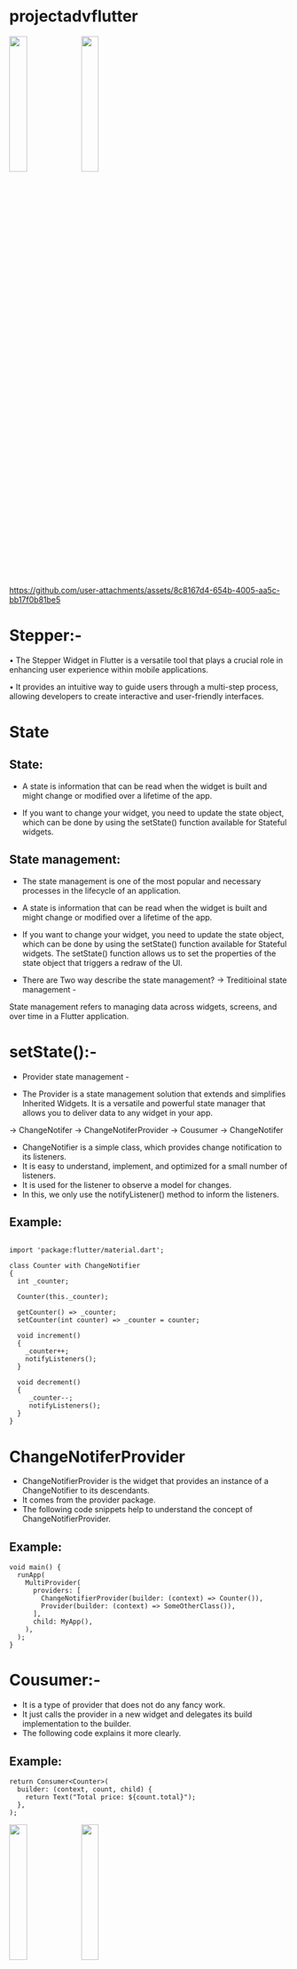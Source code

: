 # projectadvflutter


<img src="https://github.com/user-attachments/assets/882982a3-df6d-418b-a3e2-f6b2c7546b55" heigth=25% width=25%>
<img src="https://github.com/user-attachments/assets/adc1babc-7fbc-4c8a-bb89-2535a413f491" heigth=25% width=25%>


https://github.com/user-attachments/assets/8c8167d4-654b-4005-aa5c-bb17f0b81be5


# Stepper:- 
• The Stepper Widget in Flutter is a versatile tool that plays a crucial role in enhancing user experience within mobile applications.

• It provides an intuitive way to guide users through a multi-step process, allowing developers to create interactive and user-friendly interfaces.
# State
## State:
* A state is information that can be read when the widget is built and might change or modified over a lifetime of the app.

* If you want to change your widget, you need to update the state object, which can be done by using the setState() function available for Stateful widgets.

## State management:
* The state management is one of the most popular and necessary processes in the lifecycle of an application.

* A state is information that can be read when the widget is built and might change or modified over a lifetime of the app.

* If you want to change your widget, you need to update the state object, which can be done by using the setState() function available for Stateful widgets. The setState() function allows us to set the properties of the state object that 
 triggers a redraw of the UI.

* There are Two way describe the state management?
-> Treditioinal state management -

State management refers to managing data across widgets, screens, and over time in a Flutter application.

# setState():-

* Provider state management -

* The Provider is a state management solution that extends and simplifies Inherited Widgets. It is a versatile and powerful state manager that allows you to deliver data to any widget in your app.

-> ChangeNotifer
-> ChangeNotiferProvider
-> Cousumer
-> ChangeNotifer
 * ChangeNotifier is a simple class, which provides change notification to its listeners.
 * It is easy to understand, implement, and optimized for a small number of listeners.
 * It is used for the listener to observe a model for changes.
 * In this, we only use the notifyListener() method to inform the listeners.
## Example:
```blash 

import 'package:flutter/material.dart';  
  
class Counter with ChangeNotifier 
{  
  int _counter;  
  
  Counter(this._counter);  
  
  getCounter() => _counter;  
  setCounter(int counter) => _counter = counter;  
  
  void increment() 
  {  
    _counter++;  
    notifyListeners();  
  }  
  
  void decrement()
  {  
     _counter--;  
     notifyListeners();  
  }  
}
```  
# ChangeNotiferProvider
* ChangeNotifierProvider is the widget that provides an instance of a ChangeNotifier to its descendants.
* It comes from the provider package.
* The following code snippets help to understand the concept of ChangeNotifierProvider.
## Example:
```blash
void main() {  
  runApp(  
    MultiProvider(  
      providers: [  
        ChangeNotifierProvider(builder: (context) => Counter()),  
        Provider(builder: (context) => SomeOtherClass()),  
      ],  
      child: MyApp(),  
    ),  
  );  
}
```
# Cousumer:-
* It is a type of provider that does not do any fancy work.
* It just calls the provider in a new widget and delegates its build implementation to the builder.
* The following code explains it more clearly.
## Example:
```blash
return Consumer<Counter>(  
  builder: (context, count, child) {  
    return Text("Total price: ${count.total}");  
  },  
);
```


<img src="https://github.com/user-attachments/assets/0271e641-60fd-495d-821c-cac1e4091ba7" heigth=25% width=25%>
<img src="https://github.com/user-attachments/assets/c0152141-a305-4c04-8ee9-eaa0b2a3d64e" heigth=25% width=25%>


# ChangTheme:-
<img src="https://github.com/user-attachments/assets/c570082c-9be0-4311-88a6-f39fac42df04" heigth=25% width=25%>
<img src="https://github.com/user-attachments/assets/a831c4db-c7c1-4397-b227-77d7be22dd77" heigth=25% width=25%>

https://github.com/user-attachments/assets/ebe4b3f8-bab8-4e85-a514-07474354930b

# ChangeNotiferProvider:-
* ChangeNotifierProvider is the widget that provides an instance of a ChangeNotifier to its descendants.
It comes from the provider package.
The following code snippets help to understand the concept of ChangeNotifierProvider.
## Provider & Change Theme using Provider
* Provider & Change Theme using Provider :-
* The Provider package, created by Remi Rousselet, aims to handle the state as cleanly as possible.
* In Provider, widgets listen to changes in the state and update as soon as they are notified.
* Provider State Management, which is recommended by Google as well, mainly provides you with a central point to manage the state, and to write front-end logic. A provider is a third-party library. Here, we need to understand three main concepts to use this library.


# Contact Us Page With Interaction
<img src= "https://github.com/user-attachments/assets/e0a52c76-d709-4b4e-b5a5-3b4a49f64d40" heigth=22% width= 28%>

https://github.com/user-attachments/assets/54953111-ad0e-456f-b60e-57c48c053915


# url_launcher:-

#  Photo Gallery With Biometric Authentication
* Local Authentication Package

->The local_auth package, provided by the Flutter team, enables you to integrate local authentication methods like fingerprint, Touch ID, Face ID, passcode, PIN, or pattern recognition into your Flutter app. This enhances security by allowing users to authenticate themselves using their device's built-in features instead of relying solely on passwords.

## Stepes

1> Add Dependency

Open your project's pubspec.yaml file.
Under the dependencies section, add the following line:

## YAML:-

local_auth: ^2.2.0 
# Replace with the latest version if available
Run flutter pub get to install the package. iOS Integration
Note that this plugin works with both Touch ID and Face ID. However, to use the latter, you need also to add:
    <key>NSFaceIDUsageDescription</key>
<string>Why is my app authenticating using face id?</string>
to your Info.plist file. Failure to do so results in a dialogue that tells the user your app has not been updated to use Face ID. ** Android Integration** MainActivity.kt:
import io.flutter.embedding.android.FlutterFragmentActivity
```blash 
class MainActivity : FlutterFragmentActivity() {
// ...
 }
Update your project's AndroidManifest.xml file to include the USE_BIOMETRIC permissions:
<manifest xmlns:android="http://schemas.android.com/apk/res/android"
         package="com.example.app">
         
 <uses-permission android:name="android.permission.USE_BIOMETRIC"/>
 
<manifest>
```
<img src="https://github.com/user-attachments/assets/60485682-cbb3-4c48-9c72-9f17519efbbb" heigth=22% width=28%>

<img src="https://github.com/user-attachments/assets/4e554be1-03be-4c3a-b281-f549b8d8fdc9" heigth=22% width=28%>

<img src="https://github.com/user-attachments/assets/c48e4a88-9faa-4347-a092-61316d322657" heigth=22% width=28%>

https://github.com/user-attachments/assets/7a45400b-39d4-4814-9768-afe899d45906





